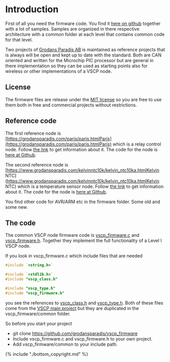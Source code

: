 # Introduction

First of all you need the firmware code. You find it [here on github](https///github.com/grodansparadis/vscp_firmware) together with a lot of samples. Samples are organized in there respective architecture with a common folder at each level that contains common code for that level. 

Two projects of [Grodans Paradis AB](https://grodansparadis.com) is maintained as reference projects that is always will be open and kept up to date with the standard. Both are CAN oriented and written for the Microchip PIC processor but are general in there implementation so they can be used as starting points also for wireless or other implementations of a VSCP node.

## License

The firmware files are release under the [MIT license](https://opensource.org/licenses/MIT) so you are free to use them both in free and commercial projects without restrictions.

## Reference code

The first reference node is [https://grodansparadis.com/paris/paris.htmlParis](https://grodansparadis.com/paris/paris.htmlParis) which is a relay control node. Follow [the link](https://grodansparadis.com/paris/paris.html) to get information about it. The code for the node is [here at Github](https///github.com/grodansparadis/can4vscp_paris).

The second reference node is [https://www.grodansparadis.com/kelvinntc10k/kelvin_ntc10ka.htmlKelvin NTC](https://www.grodansparadis.com/kelvinntc10k/kelvin_ntc10ka.htmlKelvin NTC) which is a temperature sensor node. Follow [the link](https://www.grodansparadis.com/kelvinntc10k/kelvin_ntc10ka.html) to get information about it. The code for the node is [here at Github](https///github.com/grodansparadis/can4vscp_kelvin_ntc10k).

You find other code for AVR/ARM etc in the firmware folder. Some old and some new.

## The code

The common VSCP node firmware code is [vscp_firmware.c](https///github.com/grodansparadis/vscp_firmware/blob/master/common/vscp_firmware.c) and [vscp_firmware.h](https///github.com/grodansparadis/vscp_firmware/blob/master/common/vscp_firmware.h). Together they implement the full functionality of a Level I VSCP node. 

If you look in vscp_firmware.c  which include files that are needed 

```c
#include `<string.h>`

#include `<stdlib.h>`
#include "vscp_class.h"

#include "vscp_type.h"
#include "vscp_firmware.h"

```

you see the references to [vscp_class.h](https///github.com/grodansparadis/vscp_software/blob/master/src/vscp/common/vscp_class.h) and [vscp_type.h](https///github.com/grodansparadis/vscp_software/blob/master/src/vscp/common/vscp_type.h). Both of these files come from the [VSCP main project](https///github.com/grodansparadis/vscp_software) but they are duplicated in the vscp_firmware/common folder. 

So before you start your project


*  git clone https://github.com/grodansparadis/vscp_firmware
*  Include vscp_firmware.c and vscp_firmware.h to your own project.
*  Add vscp_firmware/common to your include path.


{% include "./bottom_copyright.md" %}


